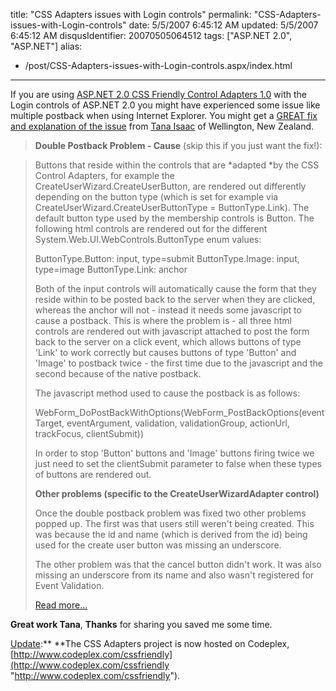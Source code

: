 title: "CSS Adapters issues with Login controls"
permalink: "CSS-Adapters-issues-with-Login-controls"
date: 5/5/2007 6:45:12 AM
updated: 5/5/2007 6:45:12 AM
disqusIdentifier: 20070505064512
tags: ["ASP.NET 2.0", "ASP.NET"]
alias:
 - /post/CSS-Adapters-issues-with-Login-controls.aspx/index.html
---
If you are using [ASP.NET 2.0 CSS Friendly Control Adapters 1.0](http://www.asp.net/cssadapters/) with the Login controls of ASP.NET 2.0 you might have experienced some issue like multiple postback when using Internet Explorer. You might get a [GREAT fix and explanation of the issue](http://forums.asp.net/ShowPost.aspx?PostID=1676119) from [Tana Isaac](http://forums.asp.net/members/ticanaer.aspx) of Wellington, New Zealand.

> **Double Postback Problem - Cause** (skip this if you just want the fix!):
<!-- more -->
> 
> Buttons that reside within the controls that are *adapted *by the CSS Control Adapters, for example the CreateUserWizard.CreateUserButton, are rendered out differently depending on the button type (which is set for example via CreateUserWizard.CreateUserButtonType = ButtonType.Link). The default button type used by the membership controls is Button. The following html controls are rendered out for the different System.Web.UI.WebControls.ButtonType enum values:
> 
> ButtonType.Button: input, type=submit
> ButtonType.Image: input, type=image
> ButtonType.Link: anchor
> 
> Both of the input controls will automatically cause the form that they reside within to be posted back to the server when they are clicked, whereas the anchor will not - instead it needs some javascript to cause a postback. This is where the problem is - all three html controls are rendered out with javascript attached to post the form back to the server on a click event, which allows buttons of type 'Link' to work correctly but causes buttons of type 'Button' and 'Image' to postback twice - the first time due to the javascript and the second because of the native postback.
> 
> The javascript method used to cause the postback is as follows:
> 
> WebForm_DoPostBackWithOptions(WebForm_PostBackOptions(eventTarget, eventArgument, validation, validationGroup, actionUrl, trackFocus, clientSubmit))
> 
> In order to stop 'Button' buttons and 'Image' buttons firing twice we just need to set the clientSubmit parameter to false when these types of buttons are rendered out.
> 
> **Other problems (specific to the CreateUserWizardAdapter control)**
> 
> Once the double postback problem was fixed two other problems popped up. The first was that users still weren't being created. This was because the id and name (which is derived from the id) being used for the create user button was missing an underscore.
> 
> The other problem was that the cancel button didn't work. It was also missing an underscore from its name and also wasn't registered for Event Validation.
> 
> [Read more...](http://forums.asp.net/ShowPost.aspx?PostID=1676119)

**Great work Tana**, **Thanks** for sharing you saved me some time.

<u>Update</u>:** **The CSS Adapters project is now hosted on Codeplex, [http://www.codeplex.com/cssfriendly](http://www.codeplex.com/cssfriendly "http://www.codeplex.com/cssfriendly").
